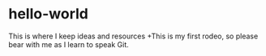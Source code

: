 # hello-world
This is where I keep ideas and resources
+This is my first rodeo, so please bear with me as I learn to speak Git.
